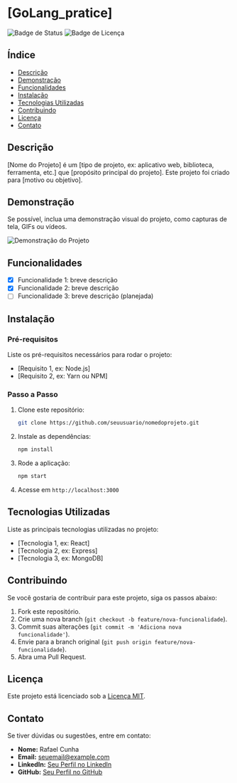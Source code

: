 # [GoLang_pratice]

![Badge de Status](https://img.shields.io/badge/status-em%20desenvolvimento-yellow) 
![Badge de Licença](https://img.shields.io/badge/license-MIT-blue)

## Índice

- [Descrição](#descrição)
- [Demonstração](#demonstração)
- [Funcionalidades](#funcionalidades)
- [Instalação](#instalação)
- [Tecnologias Utilizadas](#tecnologias-utilizadas)
- [Contribuindo](#contribuindo)
- [Licença](#licença)
- [Contato](#contato)

## Descrição

[Nome do Projeto] é um [tipo de projeto, ex: aplicativo web, biblioteca, ferramenta, etc.] que [propósito principal do projeto]. Este projeto foi criado para [motivo ou objetivo].

## Demonstração

Se possível, inclua uma demonstração visual do projeto, como capturas de tela, GIFs ou vídeos.

![Demonstração do Projeto](link_para_screenshot.gif)

## Funcionalidades

- [x] Funcionalidade 1: breve descrição
- [x] Funcionalidade 2: breve descrição
- [ ] Funcionalidade 3: breve descrição (planejada)

## Instalação

### Pré-requisitos

Liste os pré-requisitos necessários para rodar o projeto:

- [Requisito 1, ex: Node.js]
- [Requisito 2, ex: Yarn ou NPM]

### Passo a Passo

1. Clone este repositório:
    ```bash
    git clone https://github.com/seuusuario/nomedoprojeto.git
    ```
2. Instale as dependências:
    ```bash
    npm install
    ```
3. Rode a aplicação:
    ```bash
    npm start
    ```
4. Acesse em `http://localhost:3000`

## Tecnologias Utilizadas

Liste as principais tecnologias utilizadas no projeto:

- [Tecnologia 1, ex: React]
- [Tecnologia 2, ex: Express]
- [Tecnologia 3, ex: MongoDB]

## Contribuindo

Se você gostaria de contribuir para este projeto, siga os passos abaixo:

1. Fork este repositório.
2. Crie uma nova branch (`git checkout -b feature/nova-funcionalidade`).
3. Commit suas alterações (`git commit -m 'Adiciona nova funcionalidade'`).
4. Envie para a branch original (`git push origin feature/nova-funcionalidade`).
5. Abra uma Pull Request.

## Licença

Este projeto está licenciado sob a [Licença MIT](LICENSE).

## Contato

Se tiver dúvidas ou sugestões, entre em contato:

- **Nome:** Rafael Cunha
- **Email:** seuemail@example.com
- **LinkedIn:** [Seu Perfil no LinkedIn](https://www.linkedin.com/in/seuperfil)
- **GitHub:** [Seu Perfil no GitHub](https://github.com/seuusuario)

